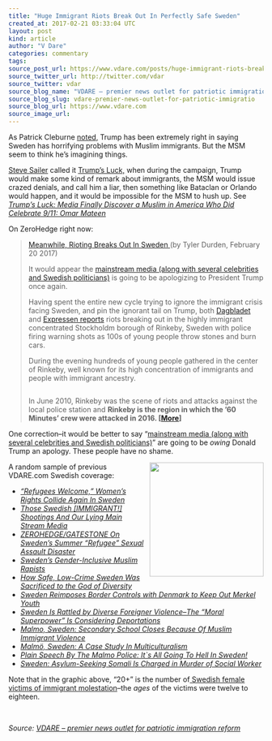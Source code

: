 ```yaml
---
title: "Huge Immigrant Riots Break Out In Perfectly Safe Sweden"
created_at: 2017-02-21 03:33:04 UTC
layout: post
kind: article
author: "V Dare"
categories: commentary
tags: 
source_post_url: https://www.vdare.com/posts/huge-immigrant-riots-break-out-in-perfectly-safe-sweden
source_twitter_url: http://twitter.com/vdar
source_twitter: vdar
source_blog_name: "VDARE – premier news outlet for patriotic immigration reform"
source_blog_slug: vdare-premier-news-outlet-for-patriotic-immigratio
source_blog_url: https://www.vdare.com
source_image_url: 
---
```

<div class="pf-content"><p>As Patrick Cleburne <a href="http://www.vdare.com/posts/trump-right-of-course-about-swedish-rape">noted,</a> Trump has been extremely right in saying Sweden has horrifying problems with Muslim immigrants. But the MSM seem to think he&#8217;s imagining things.</p>
<p><a href="http://www.vdare.com/users/steve-sailer">Steve Sailer</a> called it <a href="http://www.vdare.com/posts/trumps-luck-vatican-walls-built-by-pope-leo-iv-after-musselman-sack-of-old-st-peters-and-st-pauls-outside-the-walls">Trump&#8217;s Luck,</a> when during the campaign, Trump would make some kind of remark about immigrants, the MSM would issue crazed denials, and call him a liar, then something like Bataclan or Orlando would happen, and it would be impossible for the MSM to hush up. See <a href="http://www.vdare.com/posts/trumps-luck-media-finally-discover-a-muslim-in-america-who-did-celebrate-911-omar-mateen"><em>Trump’s Luck: Media Finally Discover a Muslim in America Who Did Celebrate 9/11: Omar Mateen</em></a></p>
<p>On ZeroHedge right now:</p>
<blockquote><p><a href="http://www.zerohedge.com/news/2017-02-20/meanwhile-rioting-breaks-out-sweden">Meanwhile, Rioting Breaks Out In Sweden </a>(by Tyler Durden, February 20 2017)</p>
<p>It would appear the <a href="http://www.zerohedge.com/news/2017-02-20/trump-slams-fake-news-lies-swedens-mass-immigration-working-out-just-beautifully">mainstream media (along with several celebrities and Swedish politicians)</a> is going to be apologizing to President Trump once again.</p>
<p>Having spent the entire new cycle trying to ignore the immigrant crisis facing Sweden, and pin the ignorant tail on Trump, both <a href="http://www.dagbladet.no/nyheter/opptoyer-i-stockholm-og-politiet-har-avfyrt-varselskudd--nbspdet-ser-ut-som-en-krigssone-her/67274529">Dagbladet </a>and <a href="https://translate.google.com/translate?sl=auto&amp;tl=en&amp;js=y&amp;prev=_t&amp;hl=en&amp;ie=UTF-8&amp;u=http%3A%2F%2Fwww.expressen.se%2Fnyheter%2Fpolis-skot-varningsskott-mot-stenkastare%2F&amp;edit-text=">Expressen reports</a> riots breaking out in the highly immigrant concentrated Stockholdm borough of Rinkeby, Sweden with police firing warning shots as 100s of young people throw stones and burn cars.</p>
<p>During the evening hundreds of young people gathered in the center of Rinkeby, well known for its high concentration of immigrants and people with immigrant ancestry.</p>
<p><a href="http://www.zerohedge.com/sites/default/files/images/user3303/imageroot/2017/02/19/20170220_rinkeby5.jpg"><img title="" src="http://www.zerohedge.com/sites/default/files/images/user3303/imageroot/2017/02/19/20170220_rinkeby5.jpg" alt="" /></a></p>
<p>In June 2010, Rinkeby was the scene of riots and attacks against the local police station and <strong>Rinkeby is the region in which the &#8217;60 Minutes&#8217; crew were attacked in 2016. [<a href="http://www.zerohedge.com/news/2017-02-20/meanwhile-rioting-breaks-out-sweden">More</a>]<br />
</strong></p><!-- TAG START { player: "7518-804336-VDare - Outstream - Rev", owner: "ONE Video by AOL", for: "ONE Video by AOL" - BEINJS } --><div id="57966237cc52c74a5e1363c4" class="vdb_player vdb_57966237cc52c74a5e1363c456bcd17ce4b018167fea5539">    <script type="text/javascript" src="//delivery.vidible.tv/jsonp/pid=57966237cc52c74a5e1363c4/56bcd17ce4b018167fea5539_bein.js"></script></div><!-- TAG END { date: 07/25/16 } --></blockquote>
<p>One correction&#8211;it would be better to say &#8220;<a href="http://www.zerohedge.com/news/2017-02-20/trump-slams-fake-news-lies-swedens-mass-immigration-working-out-just-beautifully">mainstream media (along with several celebrities and Swedish politicians)</a>&#8221; are going to be <em>owing </em>Donald Trump an apology. These people have no shame.</p>
<p><a href="http://www.vdare.com/posts/refugees-welcome-womens-rights-collide-again-in-sweden"><img title="" src="https://s3-us-west-2.amazonaws.com/vdare-live/wp-content/uploads/2016/07/04131944/image5-768x996.jpeg" width="225" align="right" /></a>A random sample of previous VDARE.com Swedish coverage:</p>
<ul>
<li><em><a href="http://www.vdare.com/posts/refugees-welcome-womens-rights-collide-again-in-sweden">“Refugees Welcome,” Women’s Rights Collide Again In Sweden</a></em></li>
<li><a href="http://www.vdare.com/articles/those-swedish-immigrant-shootings-and-our-lying-main-stream-media"><em>Those Swedish [IMMIGRANT!] Shootings And Our Lying Main Stream Media</em></a></li>
<li><a href="http://www.vdare.com/posts/zerohedgegatestone-on-swedens-summer-refugee-sexual-assault-disaster"><em>ZEROHEDGE/GATESTONE On Sweden’s Summer “Refugee” Sexual Assault Disaster</em> </a></li>
<li><a href="http://www.vdare.com/posts/swedens-gender-inclusive-muslim-rapists"><em>Sweden’s Gender-Inclusive Muslim Rapists </em></a></li>
<li><a href="http://www.vdare.com/posts/how-safe-low-crime-sweden-was-sacrificed-to-the-god-of-diversity"><em>How Safe, Low-Crime Sweden Was Sacrificed to the God of Diversity</em></a></li>
<li><em><a href="http://www.vdare.com/posts/sweden-reimposes-border-controls-with-denmark-to-keep-out-merkel-youth">Sweden Reimposes Border Controls with Denmark to Keep Out Merkel Youth</a></em></li>
<li><a href="http://www.vdare.com/posts/sweden-is-rattled-by-diverse-foreigner-violence"><em>Sweden Is Rattled by Diverse Foreigner Violence–The “Moral Superpower” Is Considering Deportations</em></a></li>
<li><em><a href="http://www.vdare.com/posts/malmo-sweden-secondary-school-closes-because-of-violence">Malmo, Sweden: Secondary School Closes Because Of Muslim Immigrant Violence</a></em></li>
<li><em><a href="http://www.vdare.com/posts/malm-a-case-study-in-multiculturalism">Malmö, Sweden: A Case Study In Multiculturalism</a></em></li>
<li><em><a href="http://www.vdare.com/posts/plain-speech-by-the-malmo-police-its-all-going-to-hell-in-sweden">Plain Speech By The Malmo Police: It`s All Going To Hell In Sweden!</a></em></li>
<li><em><a href="http://www.vdare.com/posts/sweden-asylum-seeking-somali-is-charged-in-murder-of-social-worker">Sweden: Asylum-Seeking Somali Is Charged in Murder of Social Worker</a></em></li>
</ul>
<p>Note that in the graphic above, &#8220;20+&#8221; is the number of<a href="http://www.vdare.com/posts/refugees-welcome-womens-rights-collide-again-in-sweden"> Swedish female victims of immigrant molestation</a>&#8211;the <em>ages </em>of the victims were twelve to eighteen.</p>
<p>&nbsp;</p>
</div><div class="">
    <i>Source: <a href="https://www.vdare.com">VDARE – premier news outlet for patriotic immigration reform</a></i>
</div>
